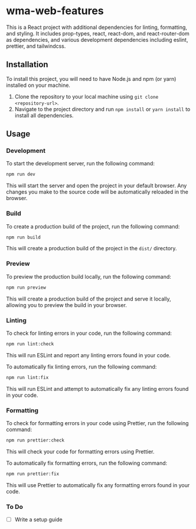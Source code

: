 # wma-web-features

This is a React project with additional dependencies for linting, formatting, and styling. It includes prop-types, react, react-dom, and react-router-dom as dependencies, and various development dependencies including eslint, prettier, and tailwindcss.

## Installation

To install this project, you will need to have Node.js and npm (or yarn) installed on your machine.

1. Clone the repository to your local machine using `git clone <repository-url>`.
2. Navigate to the project directory and run `npm install` or `yarn install` to install all dependencies.

## Usage

### Development

To start the development server, run the following command:

```sh
npm run dev
```

This will start the server and open the project in your default browser. Any changes you make to the source code will be automatically reloaded in the browser.

### Build

To create a production build of the project, run the following command:

```sh
npm run build
```

This will create a production build of the project in the `dist/` directory.

### Preview

To preview the production build locally, run the following command:

```sh
npm run preview
```

This will create a production build of the project and serve it locally, allowing you to preview the build in your browser.

### Linting

To check for linting errors in your code, run the following command:

```sh
npm run lint:check
```

This will run ESLint and report any linting errors found in your code.

To automatically fix linting errors, run the following command:

```sh
npm run lint:fix
```

This will run ESLint and attempt to automatically fix any linting errors found in your code.

### Formatting

To check for formatting errors in your code using Prettier, run the following command:

```sh
npm run prettier:check
```

This will check your code for formatting errors using Prettier.

To automatically fix formatting errors, run the following command:

```sh
npm run prettier:fix
```

This will use Prettier to automatically fix any formatting errors found in your code.

### To Do

- [ ] Write a setup guide
